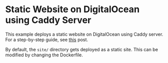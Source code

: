 # Static Website on DigitalOcean using Caddy Server
This example deploys a static website on DigitalOcean using Caddy server. For a step-by-step guide, see [this](https://alphasec.io/how-to-deploy-caddy-server-on-digitalocean-app-platform/) post.

By default, the `site/` directory gets deployed as a static site. This can be modified by changing the Dockerfile.
